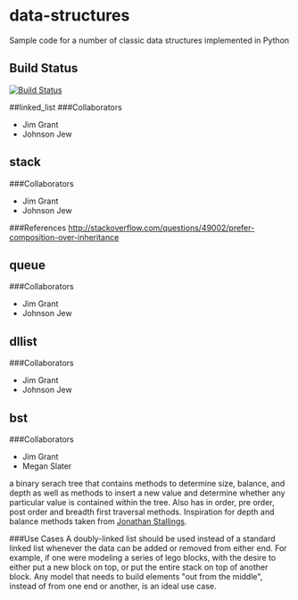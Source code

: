 # data-structures
Sample code for a number of classic data structures implemented in Python

## Build Status
[![Build Status](https://travis-ci.org/MigrantJ/data-structures.svg?branch=wgraph)](https://travis-ci.org/MigrantJ/data-structures) 

##linked_list
###Collaborators
- Jim Grant
- Johnson Jew


## stack
###Collaborators
- Jim Grant
- Johnson Jew

###References
http://stackoverflow.com/questions/49002/prefer-composition-over-inheritance


## queue
###Collaborators
- Jim Grant
- Johnson Jew


## dllist
###Collaborators
- Jim Grant
- Johnson Jew

## bst
###Collaborators
- Jim Grant
- Megan Slater

a binary serach tree that contains methods to determine size, balance, and depth
as well as methods to insert a new value and determine whether any particular
value is contained within the tree.  Also has in order, pre order, post order and breadth first
traversal methods.  Inspiration for depth and balance methods taken from [Jonathan Stallings](https://github.com/jonathanstallings/data-structures/blob/feature/bst/bst.py).

###Use Cases
A doubly-linked list should be used instead of a standard linked list whenever
the data can be added or removed from either end. For example, if one were
modeling a series of lego blocks, with the desire to either put a new block on 
top, or put the entire stack on top of another block. Any model that needs to 
build elements "out from the middle", instead of from one end or another, is
an ideal use case.
